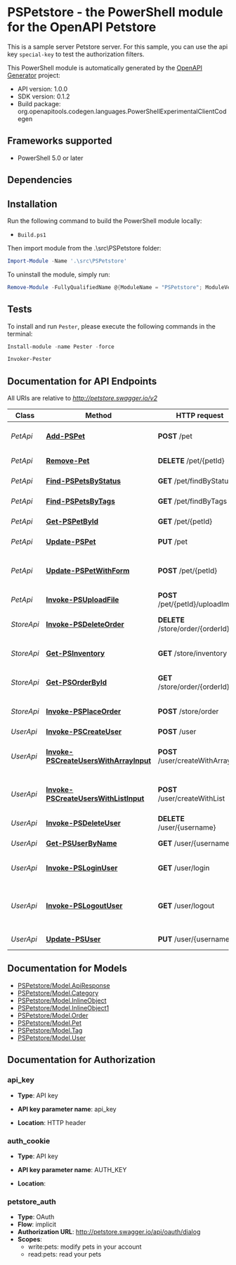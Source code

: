 # PSPetstore - the PowerShell module for the OpenAPI Petstore

This is a sample server Petstore server. For this sample, you can use the api key `special-key` to test the authorization filters.

This PowerShell module is automatically generated by the [OpenAPI Generator](https://openapi-generator.tech) project:

- API version: 1.0.0
- SDK version: 0.1.2
- Build package: org.openapitools.codegen.languages.PowerShellExperimentalClientCodegen

<a name="frameworks-supported"></a>
## Frameworks supported
- PowerShell 5.0 or later

<a name="dependencies"></a>
## Dependencies

<a name="installation"></a>
## Installation
Run the following command to build the PowerShell module locally:
- `Build.ps1`

Then import module from the .\src\PSPetstore folder:
```powershell
Import-Module -Name '.\src\PSPetstore'
```

To uninstall the module, simply run:
```powershell
Remove-Module -FullyQualifiedName @{ModuleName = "PSPetstore"; ModuleVersion = "0.1.2"}
```

<a name="tests"></a>
## Tests

To install and run `Pester`, please execute the following commands in the terminal:

```powershell
Install-module -name Pester -force

Invoker-Pester
```

## Documentation for API Endpoints

All URIs are relative to *http://petstore.swagger.io/v2*

Class | Method | HTTP request | Description
------------ | ------------- | ------------- | -------------
*PetApi* | [**Add-PSPet**](docs/PetApi.md#Add-PSPet) | **POST** /pet | Add a new pet to the store
*PetApi* | [**Remove-Pet**](docs/PetApi.md#remove-pet) | **DELETE** /pet/{petId} | Deletes a pet
*PetApi* | [**Find-PSPetsByStatus**](docs/PetApi.md#Find-PSPetsByStatus) | **GET** /pet/findByStatus | Finds Pets by status
*PetApi* | [**Find-PSPetsByTags**](docs/PetApi.md#Find-PSPetsByTags) | **GET** /pet/findByTags | Finds Pets by tags
*PetApi* | [**Get-PSPetById**](docs/PetApi.md#Get-PSPetById) | **GET** /pet/{petId} | Find pet by ID
*PetApi* | [**Update-PSPet**](docs/PetApi.md#Update-PSPet) | **PUT** /pet | Update an existing pet
*PetApi* | [**Update-PSPetWithForm**](docs/PetApi.md#Update-PSPetWithForm) | **POST** /pet/{petId} | Updates a pet in the store with form data
*PetApi* | [**Invoke-PSUploadFile**](docs/PetApi.md#Invoke-PSUploadFile) | **POST** /pet/{petId}/uploadImage | uploads an image
*StoreApi* | [**Invoke-PSDeleteOrder**](docs/StoreApi.md#Invoke-PSDeleteOrder) | **DELETE** /store/order/{orderId} | Delete purchase order by ID
*StoreApi* | [**Get-PSInventory**](docs/StoreApi.md#Get-PSInventory) | **GET** /store/inventory | Returns pet inventories by status
*StoreApi* | [**Get-PSOrderById**](docs/StoreApi.md#Get-PSOrderById) | **GET** /store/order/{orderId} | Find purchase order by ID
*StoreApi* | [**Invoke-PSPlaceOrder**](docs/StoreApi.md#Invoke-PSPlaceOrder) | **POST** /store/order | Place an order for a pet
*UserApi* | [**Invoke-PSCreateUser**](docs/UserApi.md#Invoke-PSCreateUser) | **POST** /user | Create user
*UserApi* | [**Invoke-PSCreateUsersWithArrayInput**](docs/UserApi.md#Invoke-PSCreateUsersWithArrayInput) | **POST** /user/createWithArray | Creates list of users with given input array
*UserApi* | [**Invoke-PSCreateUsersWithListInput**](docs/UserApi.md#Invoke-PSCreateUsersWithListInput) | **POST** /user/createWithList | Creates list of users with given input array
*UserApi* | [**Invoke-PSDeleteUser**](docs/UserApi.md#Invoke-PSDeleteUser) | **DELETE** /user/{username} | Delete user
*UserApi* | [**Get-PSUserByName**](docs/UserApi.md#Get-PSUserByName) | **GET** /user/{username} | Get user by user name
*UserApi* | [**Invoke-PSLoginUser**](docs/UserApi.md#Invoke-PSLoginUser) | **GET** /user/login | Logs user into the system
*UserApi* | [**Invoke-PSLogoutUser**](docs/UserApi.md#Invoke-PSLogoutUser) | **GET** /user/logout | Logs out current logged in user session
*UserApi* | [**Update-PSUser**](docs/UserApi.md#Update-PSUser) | **PUT** /user/{username} | Updated user


## Documentation for Models

 - [PSPetstore/Model.ApiResponse](docs/ApiResponse.md)
 - [PSPetstore/Model.Category](docs/Category.md)
 - [PSPetstore/Model.InlineObject](docs/InlineObject.md)
 - [PSPetstore/Model.InlineObject1](docs/InlineObject1.md)
 - [PSPetstore/Model.Order](docs/Order.md)
 - [PSPetstore/Model.Pet](docs/Pet.md)
 - [PSPetstore/Model.Tag](docs/Tag.md)
 - [PSPetstore/Model.User](docs/User.md)


## Documentation for Authorization


### api_key

- **Type**: API key

- **API key parameter name**: api_key
- **Location**: HTTP header


### auth_cookie

- **Type**: API key

- **API key parameter name**: AUTH_KEY
- **Location**: 


### petstore_auth


- **Type**: OAuth
- **Flow**: implicit
- **Authorization URL**: http://petstore.swagger.io/api/oauth/dialog
- **Scopes**: 
  - write:pets: modify pets in your account
  - read:pets: read your pets

